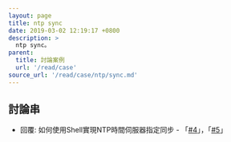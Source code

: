 ```yaml
---
layout: page
title: ntp sync
date: 2019-03-02 12:19:17 +0800
description: >
  ntp sync。
parent:
  title: 討論案例
  url: '/read/case'
source_url: '/read/case/ntp/sync.md'
---
```





## 討論串

* 回覆: 如何使用Shell實現NTP時間伺服器指定同步 - 「[#4](https://www.ubuntu-tw.org/modules/newbb/viewtopic.php?post_id=360998#forumpost360998)」，「[#5](https://www.ubuntu-tw.org/modules/newbb/viewtopic.php?post_id=361010#forumpost361010)」
